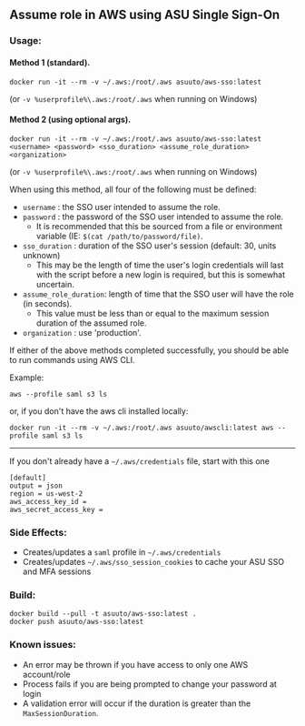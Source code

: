 ## Assume role in AWS using ASU Single Sign-On

### Usage:

#### Method 1 (standard).
`docker run -it --rm -v ~/.aws:/root/.aws asuuto/aws-sso:latest`

(or `-v %userprofile%\.aws:/root/.aws` when running on Windows)

#### Method 2 (using optional args).
`docker run -it --rm -v ~/.aws:/root/.aws asuuto/aws-sso:latest <username> <password> <sso_duration> <assume_role_duration> <organization>`

(or `-v %userprofile%\.aws:/root/.aws` when running on Windows)

When using this method, all four of the following must be defined:

- `username` : the SSO user intended to assume the role.
- `password` : the password of the SSO user intended to assume the role.
  - It is recommended that this be sourced from a file or environment variable (IE: `$(cat /path/to/password/file)`.
- `sso_duration` : duration of the SSO user's session (default: 30, units unknown)
  - This may be the length of time the user's login credentials will last with the script before a new login is required, but this is somewhat uncertain.
- `assume_role_duration`: length of time that the SSO user will have the role (in seconds).
  - This value must be less than or equal to the maximum session duration of the assumed role.
- `organization` : use 'production'.

If either of the above methods completed successfully, you should be able to run commands using AWS CLI.

Example:

`aws --profile saml s3 ls`

or, if you don't have the aws cli installed locally:

`docker run -it --rm -v ~/.aws:/root/.aws asuuto/awscli:latest aws --profile saml s3 ls`

---

If you don't already have a `~/.aws/credentials` file, start with this one

```
[default]
output = json
region = us-west-2
aws_access_key_id = 
aws_secret_access_key = 
```

### Side Effects:

* Creates/updates a `saml` profile in `~/.aws/credentials`
* Creates/updates `~/.aws/sso_session_cookies` to cache your ASU SSO and MFA sessions

### Build:

```
docker build --pull -t asuuto/aws-sso:latest .
docker push asuuto/aws-sso:latest
```

### Known issues:
- An error may be thrown if you have access to only one AWS account/role
- Process fails if you are being prompted to change your password at login
- A validation error will occur if the duration is greater than the `MaxSessionDuration`.
